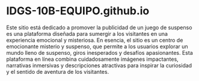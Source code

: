 # IDGS-10B-EQUIPO.github.io

Este sitio está dedicado a promover la publicidad de un juego de suspenso es una plataforma diseñada para sumergir a los visitantes en una experiencia emocional y misteriosa.
En esencia, el sitio es un centro de emocionante misterio y suspenso, que permite a los usuarios explorar un mundo lleno de suspenso, giros inesperados y desafíos apasionantes.
Esta plataforma en línea combina cuidadosamente imágenes impactantes, narrativas inmersivas y descripciones atractivas para inspirar la curiosidad y el sentido de aventura de los visitantes.
